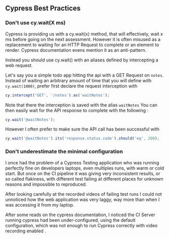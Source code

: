 ## Cypress Best Practices

### Don't use cy.wait(X ms)

Cypress is providing us with a cy.wait(x) method, that will effectively, wait x ms before going on the next assessment. However it is often misused as a replacement to waiting for an HTTP Request to complete or an element to render. Cypress documentation evens mention it as an anti-pattern. 

Instead you should use cy.wait() with an aliases defined by intercepting a web request.

Let's say you a simple todo app hitting the api with a GET Request on `notes`. 
Instead of waiting an arbitrary amount of time that you will define with `cy.wait(1000)`, prefer first declare the request interception with 

```js
cy.intercept('GET', '/notes').as('waitNotes');
```

Note that there the interception is saved with the alias `waitNotes`
You can then easily wait for the API response to complete with the following :

```js
cy.wait('@waitNotes');
```

However I often prefer to make sure the API call has been successful with 

```js
cy.wait('@waitNotes').its('response.status.code').should('eq', 200);
```

### Don't underestimate the minimal configuration

I once had the problem of a Cypress Testing application who was running perfectly fine on developers laptops, even multiples runs, with warm or cold start. But once on the CI pipeline it was giving very inconsistent results, or so called flakiness, with different test failing at different places for unknown reasons and impossible to reproduced. 

After looking carefully at the recorded videos of failing test runs  I could not unnoticed how the web application was very laggy, way more than when I was accessing it from my laptop.

After some reads on the cypress documentation, I noticed the CI Server running cypress had been under-configured, using the default configuration, which was not enough to run Cypress correctly with video recording enabled .
